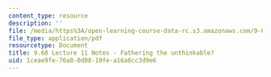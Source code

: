 ```yaml
---
content_type: resource
description: ''
file: /media/https%3A/open-learning-course-data-rc.s3.amazonaws.com/9-68-affect-neurobiological-psychological-and-sociocultural-counterparts-of-feelings-spring-2013/1ceae9fe76a80d0819fea16a0cc3d9e6_MIT9_68S13_Lect11.pdf
file_type: application/pdf
resourcetype: Document
title: 9.68 Lecture 11 Notes - Fathering the unthinkable?
uid: 1ceae9fe-76a8-0d08-19fe-a16a0cc3d9e6
---
```

